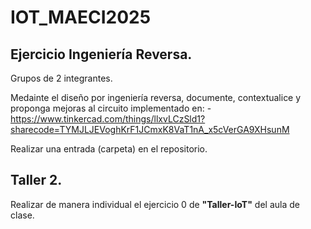 # IOT_MAECI2025


## Ejercicio Ingeniería Reversa.
Grupos de 2 integrantes. 

Medainte el diseño por ingeniería reversa, documente, contextualice y proponga mejoras al circuito implementado en:
-https://www.tinkercad.com/things/llxvLCzSld1?sharecode=TYMJLJEVoghKrF1JCmxK8VaT1nA_x5cVerGA9XHsunM

Realizar una entrada (carpeta)  en el repositorio.


## Taller 2.

Realizar de manera individual el ejercicio 0 de **"Taller-IoT"**  del aula de clase.
